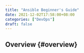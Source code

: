 ```yaml
---
title: "Ansible Beginner's Guide"
date: 2021-12-02T17:58:00+08:00
categories: ["DevOps"]
draft: false
---
```


## Overview {#overview}
